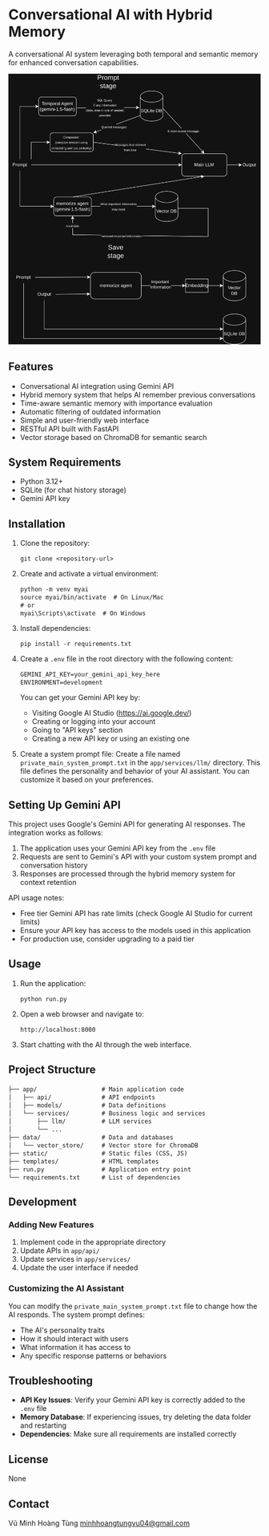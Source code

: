 # Conversational AI with Hybrid Memory

A conversational AI system leveraging both temporal and semantic memory for enhanced conversation capabilities.

![Model diagram](Model_diagram.png)

## Features

- Conversational AI integration using Gemini API
- Hybrid memory system that helps AI remember previous conversations
- Time-aware semantic memory with importance evaluation
- Automatic filtering of outdated information
- Simple and user-friendly web interface
- RESTful API built with FastAPI
- Vector storage based on ChromaDB for semantic search

## System Requirements

- Python 3.12+
- SQLite (for chat history storage)
- Gemini API key

## Installation

1. Clone the repository:
   ```
   git clone <repository-url>
   ```

2. Create and activate a virtual environment:
   ```
   python -m venv myai
   source myai/bin/activate  # On Linux/Mac
   # or
   myai\Scripts\activate  # On Windows
   ```

3. Install dependencies:
   ```
   pip install -r requirements.txt
   ```

4. Create a `.env` file in the root directory with the following content:
   ```
   GEMINI_API_KEY=your_gemini_api_key_here
   ENVIRONMENT=development
   ```
   
   You can get your Gemini API key by:
   - Visiting Google AI Studio (https://ai.google.dev/)
   - Creating or logging into your account
   - Going to "API keys" section
   - Creating a new API key or using an existing one

5. Create a system prompt file:
   Create a file named `private_main_system_prompt.txt` in the `app/services/llm/` directory. This file defines the personality and behavior of your AI assistant. You can customize it based on your preferences.

## Setting Up Gemini API

This project uses Google's Gemini API for generating AI responses. The integration works as follows:

1. The application uses your Gemini API key from the `.env` file
2. Requests are sent to Gemini's API with your custom system prompt and conversation history
3. Responses are processed through the hybrid memory system for context retention

API usage notes:
- Free tier Gemini API has rate limits (check Google AI Studio for current limits)
- Ensure your API key has access to the models used in this application
- For production use, consider upgrading to a paid tier

## Usage

1. Run the application:
   ```
   python run.py
   ```

2. Open a web browser and navigate to:
   ```
   http://localhost:8000
   ```

3. Start chatting with the AI through the web interface.

## Project Structure

```
├── app/                  # Main application code
│   ├── api/              # API endpoints
│   ├── models/           # Data definitions
│   └── services/         # Business logic and services
│       ├── llm/          # LLM services
│       └── ...
├── data/                 # Data and databases
│   └── vector_store/     # Vector store for ChromaDB
├── static/               # Static files (CSS, JS)
├── templates/            # HTML templates
├── run.py                # Application entry point
└── requirements.txt      # List of dependencies
```

## Development

### Adding New Features

1. Implement code in the appropriate directory
2. Update APIs in `app/api/`
3. Update services in `app/services/`
4. Update the user interface if needed

### Customizing the AI Assistant

You can modify the `private_main_system_prompt.txt` file to change how the AI responds. The system prompt defines:
- The AI's personality traits
- How it should interact with users
- What information it has access to
- Any specific response patterns or behaviors

## Troubleshooting

- **API Key Issues**: Verify your Gemini API key is correctly added to the `.env` file
- **Memory Database**: If experiencing issues, try deleting the data folder and restarting
- **Dependencies**: Make sure all requirements are installed correctly

## License

None
## Contact

Vũ Minh Hoàng Tùng
minhhoangtungvu04@gmail.com
